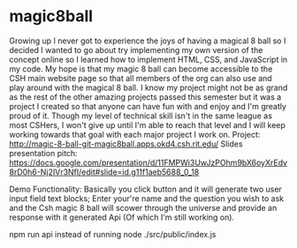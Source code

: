 # magic8ball

Growing up I never got to experience the joys of having a magical 8 ball so I decided I wanted to go about try implementing my own version of the concept online so I learned how to implement HTML, CSS, and JavaScript in my code. My hope is that my magic 8 ball can become accessible to the CSH main website page so that all members of the org can also use and play around with the magical 8 ball. I know my project might not be as grand as the rest of the other amazing projects passed this semester but it was a project I created so that anyone can have fun with and enjoy and I'm greatly proud of it. Though my level of technical skill isn't in the same league as most CSHers, I won't give up until I'm able to reach that level and I will keep working towards that goal with each major project I work on. Project: http://magic-8-ball-git-magic8ball.apps.okd4.csh.rit.edu/ Slides presentation pitch: https://docs.google.com/presentation/d/11FMPWi3UwJzPOhm9bX6oyXrEdv8rD0h6-Nj2IVr3NfI/edit#slide=id.g11f1aeb5688_0_18

Demo Functionality:
Basically you click button and it will generate two user input field text blocks; Enter your're name and the question you wish to ask and the Csh magic 8 ball will scower through the universe and provide an response with it generated Api (Of which I'm still working on).

npm run api instead of running node ./src/public/index.js